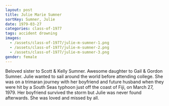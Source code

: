 ```yaml
---
layout: post
title: Julie Marie Sumner
sortKey: Sumner, Julie
date: 1979-03-27
categories: class-of-1977
tags: accident drowning
images:
  - /assets/class-of-1977/julie-m-sumner-1.png
  - /assets/class-of-1977/julie-m-sumner-2.png
  - /assets/class-of-1977/julie-m-sumner-3.png
gender: female
---
```

Beloved sister to Scott & Kelly Sumner. Awesome daughter to Gail & Gordon Sumner. Julie wanted to sail around the world before attending college.  She was on a trimaran journey with her boyfriend and future husband when they were hit by a South Seas typhoon just off the coast of Fiji, on March 27, 1979.  Her boyfriend survived the storm but Julie was never found afterwards. She was loved and missed by all.
